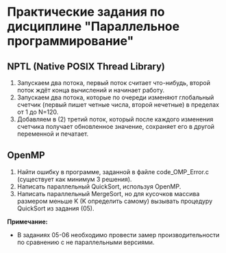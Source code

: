 # Практические задания по дисциплине "Параллельное программирование"

## NPTL (Native POSIX Thread Library)

1.  Запускаем два потока, первый поток считает что-нибудь, второй поток ждёт конца вычислений и начинает работу.
2.  Запускаем два потока, которые по очереди изменяют глобальный счетчик (первый пишет четные числа, второй нечетные) в пределах от 1 до N=120.
3.  Добавляем в (2) третий поток, который после каждого изменения счетчика получает обновленное значение, сохраняет его в другой переменной и печатает.

## OpenMP

1.  Найти ошибку в программе, заданной в файле code_OMP_Error.c (существует как минимум 3 решения).
2.  Написать параллельный QuickSort, используя OpenMP.
3.  Написать параллельный MergeSort, но для кусочков массива размером меньше K (K определить самому) вызывать процедуру QuickSort из задания (05).

**Примечание:**

* В заданиях 05-06 необходимо провести замер производительности по сравнению с не параллельными версиями.

